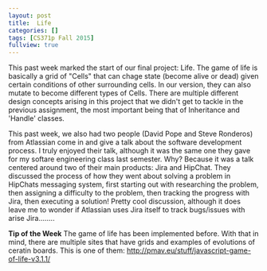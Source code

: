 ```yaml
---
layout: post
title:  Life
categories: []
tags: [CS371p Fall 2015]
fullview: true
---
```


This past week marked the start of our final project: Life. The game of life is basically a grid of "Cells" that can chage state (become alive or dead) given certain conditions of other surrounding cells. In our version, they can also mutate to become different types of Cells. There are multiple different design concepts arising in this project that we didn't get to tackle in the previous assignment, the most important being that of Inheritance and 'Handle' classes.

This past week, we also had two people (David Pope and Steve Ronderos) from Atlassian come in and give a talk about the software development process. I truly enjoyed their talk, although it was the same one they gave for my softare engineering class last semester. Why? Because it was a talk centered around two of their main products: Jira and HipChat. They discussed the process of how they went about solving a problem in HipChats messaging system, first starting out with researching the problem, then assigning a difficulty to the problem, then tracking the progress with Jira, then executing a solution! Pretty cool discussion, although it does leave me to wonder if Atlassian uses Jira itself to track bugs/issues with arise Jira........

**Tip of the Week**
The game of life has been implemented before. With that in mind, there are multiple sites that have grids and examples of evolutions of ceratin boards. This is one of them: http://pmav.eu/stuff/javascript-game-of-life-v3.1.1/
